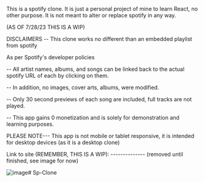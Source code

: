This is a spotify clone. It is just a personal project of mine to learn React, no other purpose. It is not meant to alter or replace spotify in any way.

(AS OF 7/28/23 THIS IS A WIP)

DISCLAIMERS
 -- This clone works no different than an embedded playlist from spotify

 As per Spotify's developer policies
 
 -- All artist names, albums, and songs can be linked back to the actual spotify
    URL of each by clicking on them.

 -- In addition, no images, cover arts, albums, were modified. 

 -- Only 30 second previews of each song are included, full tracks are not played.

 -- This app gains 0 monetization and is solely for demonstration and learning purposes.

 PLEASE NOTE---
   This app is not mobile or tablet responsive, it is intended for desktop devices (as it is a desktop clone)

Link to site (REMEMBER, THIS IS A WIP): -------------- (removed until finished, see image for now)

![image](https://github.com/MiguelGGithub/SP-CLONE/assets/122931039/b7712ad5-a31a-40e6-b4fa-c53ec6c687b8)# Sp-Clone
